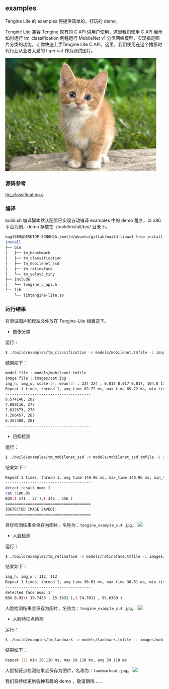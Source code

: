 ## examples

Tengine Lite 的 examples 将提供简单的、好玩的 demo。

Tengine Lite 兼容 Tengine 原有的 C API 供用户使用，这里我们使用 C API 展示如何运行 tm_classification 例程运行 MobileNet v1 分类网络模型，实现指定图片分类的功能。让你快速上手Tengine Lite C API。这里，我们使用在这个撸猫时代行业从业者大爱的 tiger cat 作为测试图片。

![lu mao](https://github.com/OAID/Tengine/blob/master/tests/images/cat.jpg)

### 源码参考

[tm_classification.c](example/tm_classificaton.c)

### 编译

build.sh 编译脚本默认配置已实现自动编译 examples 中的 demo 程序，以 x86 平台为例，demo 存放在 ./build/install/bin/ 目录下。

```bash
bug1989@DESKTOP-SGN0H2A:/mnt/d/ubuntu/gitlab/build-linux$ tree install
install
├── bin
│   ├── tm_benchmark
│   ├── tm_classification
│   ├── tm_mobilenet_ssd
│   ├── tm_retinaface
│   └── tm_yolov3_tiny
├── include
│   └── tengine_c_api.h
└── lib
    └── libtengine-lite.so
```

### 运行结果

将测试图片和模型文件放在 Tengine-Lite 根目录下。

- 图像分类

运行：

```bash
$ ./build/examples/tm_classification -m models/mobilenet.tmfile -i images/cat.jpg -g 224,224 -s 0.017,0.017,0.017 -w 104.007,116.669,122.679
```

结果如下：

```bash
model file : models/mobilenet.tmfile
image file : images/cat.jpg
img_h, img_w, scale[3], mean[3] : 224 224 , 0.017 0.017 0.017, 104.0 116.7 122.7
Repeat 1 times, thread 1, avg time 89.72 ms, max_time 89.72 ms, min_time 89.72 ms
--------------------------------------
8.574146, 282
7.880116, 277
7.812573, 278
7.286457, 263
6.357488, 281
--------------------------------------
```

- 目标检测

运行：

```bash
$ ./build/examples/tm_mobilenet_ssd -m models/mobilenet_ssd.tmfile -i images/cat.jpg
```

结果如下：

```bash
Repeat 1 times, thread 1, avg time 149.96 ms, max_time 149.96 ms, min_time 149.96 ms
--------------------------------------
detect result num: 1
cat	:100.0%
BOX:( 171 , 27 ),( 345 , 356 )
======================================
[DETECTED IMAGE SAVED]:
======================================
```
目标检测结果会保存为图片，名称为：`tengine_example_out.jpg`。
![]('./images/object_detection.jpg')

- 人脸检测

运行：

```bash
$ ./build/examples/tm_retinaface -m models/retinaface.tmfile -i images/mobileface01.jpg
```

结果如下：

```bash
img_h, img_w : 112, 112
Repeat 1 times, thread 1, avg time 30.81 ms, max_time 30.81 ms, min_time 30.81 ms
--------------------------------------
detected face num: 1
BOX 0.93:( 19.7433 , 15.3631 ),( 74.7011 , 95.6369 )
```

人脸检测结果会保存为图片，名称为：`tengine_example_out.jpg`。
![]('./images/face_detection.jpg')

- 人脸特征点检测

运行：

```bash
$ ./build/examples/tm_landmark -m models/landmark.tmfile -i images/mobileface01.jpg
```

结果如下：

```bash
Repeat [1] min 29.110 ms, max 29.110 ms, avg 29.110 ms
```

人脸特征点检测结果会保存为图片，名称为：`landmarkout.jpg`。
![]('./images/landmarkout.jpg')

我们将持续更新各种有趣的 demo ，敬请期待......
